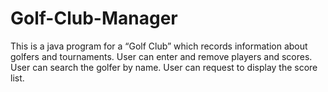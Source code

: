 # Golf-Club-Manager
This is a java program for a “Golf Club” which records information about golfers and tournaments. User can enter and remove players and scores. User can search the golfer by name. User can request to display the score list. 
